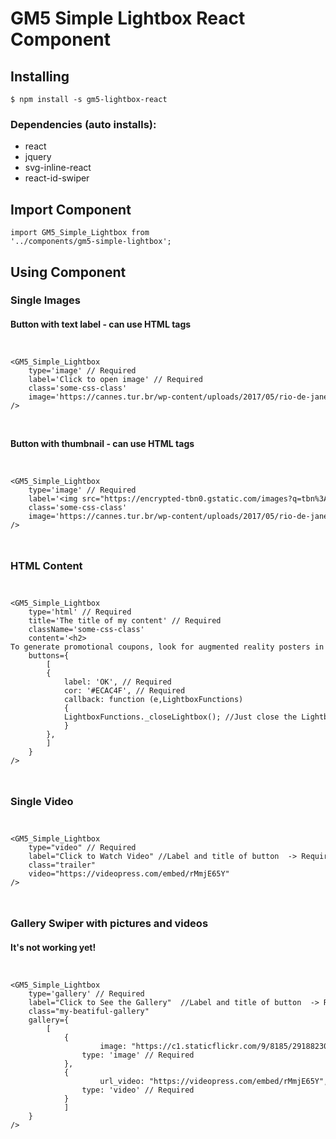 # GM5 Simple Lightbox React Component

<h2>Installing</h2>

<code>$ npm install -s gm5-lightbox-react</code>

<h3>Dependencies (auto installs):</h3>

<ul>
  <li>react</li>
  <li>jquery</li>
  <li>svg-inline-react</li>
  <li>react-id-swiper</li>
</ul>

<h2>Import Component</h2>

<code>import GM5_Simple_Lightbox from '../components/gm5-simple-lightbox';</code>

<h2>Using Component</h2>

<h3>Single Images</h3>

<h4>Button with text label - can use HTML tags</h4>
<code>
<pre>
&lt;GM5_Simple_Lightbox
	type='image' // Required
	label='<span>Click to open image</span>' // Required
	class='some-css-class'
	image='https://cannes.tur.br/wp-content/uploads/2017/05/rio-de-janeiro-wallpaper-high-resolution-hd-background-hd-screensavers-....jpg' // Required
/&#62;
</pre>
</code>

<h4>Button with thumbnail - can use HTML tags</h4>
<code>
<pre>
&lt;GM5_Simple_Lightbox
	type='image' // Required
	label='&lt;img src="https://encrypted-tbn0.gstatic.com/images?q=tbn%3AANd9GcS3fZ1AOXQACkBNmAdUFlNgDf8FT9P8irq8ykWqS_Bpw8RFCZd9" /&#62;' // Required
	class='some-css-class'
	image='https://cannes.tur.br/wp-content/uploads/2017/05/rio-de-janeiro-wallpaper-high-resolution-hd-background-hd-screensavers-....jpg' // Required
/&#62;
</pre>
</code>

<h3>HTML Content</h3>
<code>
<pre>
&lt;GM5_Simple_Lightbox
	type='html' // Required
	title='The title of my content' // Required
	className='some-css-class'
	content='&lt;h2&#62;
To generate promotional coupons, look for augmented reality posters in the windows of the stores participating in the promotion.&lt;/h2&#62;' // Required
	buttons={
	    [
		{
		    label: 'OK', // Required
		    cor: '#ECAC4F', // Required
		    callback: function (e,LightboxFunctions)
		    {
			LightboxFunctions._closeLightbox(); //Just close the Lightbox.
		    }
		},
	    ]
	}
/&#62;
</pre>
</code>
<h3>Single Video</h3>
<code>
<pre>
&lt;GM5_Simple_Lightbox
	type="video" // Required
	label="Click to Watch Video" //Label and title of button <a> -> Required
	class="trailer" 
	video="https://videopress.com/embed/rMmjE65Y"
/&#62;
</pre>
</code>
<h3>Gallery Swiper with pictures and videos</h3>
<h4><strong>It's not working yet!</strong></h4>
<code>
<pre>
&lt;GM5_Simple_Lightbox
	type='gallery' // Required
	label="Click to See the Gallery"  //Label and title of button <a> -> Required
	class="my-beatiful-gallery"
	gallery={
		[
			{
		    		image: "https://c1.staticflickr.com/9/8185/29188230410_76cc92e97c_b.jpg",
				type: 'image' // Required
			},
			{
		    		url_video: "https://videopress.com/embed/rMmjE65Y",
		   		type: 'video' // Required
			}
	    	]
	}
/&#62;
</pre>
</code>
